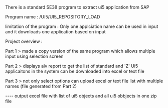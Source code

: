 There is a standard SE38 program to extract ui5 application from SAP 

Program name : /UI5/UI5_REPOSITORY_LOAD

limitation of the program : Only one applciation name can be used in input and it downloads one application based on input 


Project overview : 

Part 1 > made a copy version of the same program which allows multiple input using selection screen 

Part 2 > displays alv report to get the list of standard and 'Z' Ui5 applicaitons in the system can be downloaded into excel or text file 

Part 3 > not only select options can upload excel or text file list with multiple names (file generated from Part 2)

---- output excel file with list of ui5 objects and all ui5 obbjects in one zip file 
